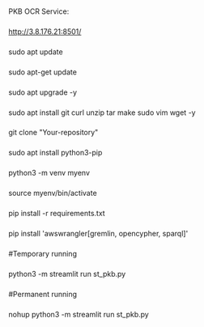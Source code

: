 ### 
PKB OCR Service:
### 
http://3.8.176.21:8501/

### 
sudo apt update
### 
sudo apt-get update
### 
sudo apt upgrade -y
### 
sudo apt install git curl unzip tar make sudo vim wget -y
### 
git clone "Your-repository"
### 
sudo apt install python3-pip
### 
python3 -m venv myenv
### 
source myenv/bin/activate
### 
pip install -r requirements.txt
### 
pip install 'awswrangler[gremlin, opencypher, sparql]'

### 
#Temporary running
### 
python3 -m streamlit run st_pkb.py
### 
#Permanent running
### 
nohup python3 -m streamlit run st_pkb.py
